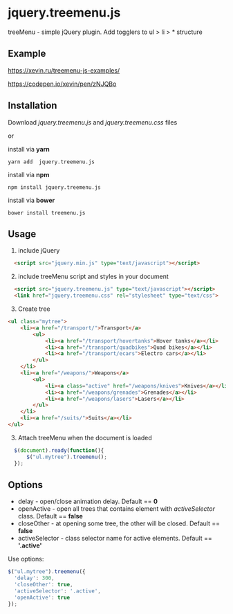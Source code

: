 # jquery.treemenu.js
treeMenu - simple jQuery plugin. Add togglers to ul > li > *  structure

## Example

https://xevin.ru/treemenu-js-examples/

https://codepen.io/xevin/pen/zNJQBo

## Installation

Download *jquery.treemenu.js* and *jquery.treemenu.css* files

or

install via **yarn**

````
yarn add  jquery.treemenu.js
````

install via **npm**

````
npm install jquery.treemenu.js
````

install via **bower**

````
bower install treemenu.js
````

## Usage

1. include jQuery
  ````html
    <script src="jquery.min.js" type="text/javascript"></script>
  ````

2. include treeMenu script and styles in your document
  ````html
    <script src="jquery.treemenu.js" type="text/javascript"></script>
    <link href="jquery.treemenu.css" rel="stylesheet" type="text/css">
  ````

3. Create tree
  ````html
  <ul class="mytree">
      <li><a href="/transport/">Transport</a>
          <ul>
              <li><a href="/transport/hovertanks">Hover tanks</a></li>
              <li><a href="/transport/quadbikes">Quad bikes</a></li>
              <li><a href="/transport/ecars">Electro cars</a></li>
          </ul>
      </li>
      <li><a href="/weapons/">Weapons</a>
          <ul>
              <li><a class="active" href="/weapons/knives">Knives</a></li>
              <li><a href="/weapons/grenades">Grenades</a></li>
              <li><a href="/weapons/lasers">Lasers</a></li>
          </ul>
      </li>
      <li><a href="/suits/">Suits</a></li>
  </ul>
  ````

3. Attach treeMenu when the document is loaded
  ````javascript
    $(document).ready(function(){
        $("ul.mytree").treemenu();
    });
  ````

## Options
  * delay - open/close animation delay. Default == **0**
  * openActive - open all trees that contains element with *activeSelector* class. Default == **false**
  * closeOther - at opening some tree, the other will be closed. Default == **false**
  * activeSelector - class selector name for active elements. Default == **'.active'**

Use options:
  ````javascript
  $("ul.mytree").treemenu({
    'delay': 300,
    'closeOther': true,
    'activeSelector': '.active',
    'openActive': true
  });
  ````
